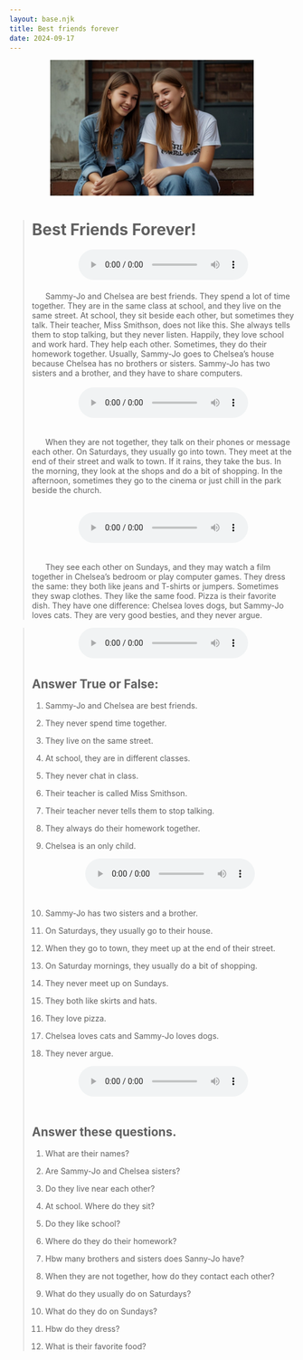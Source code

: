 ```yaml
---
layout: base.njk
title: Best friends forever
date: 2024-09-17
---  
```

<center><img src="/assets/images/best-friends.jpg" alt="Two teenage girls sitting close together smiling happily" width="360" class="centered"><br> </center>

<blockquote>

# Best Friends Forever!  

<center><audio controls><source src="/assets/audio/bff1.mp3" type="audio/mpeg">Your browser does not support the audio element.</audio></center></br>
&nbsp;&nbsp;&nbsp;&nbsp;&nbsp;&nbsp;Sammy-Jo and Chelsea are best friends. They spend a lot of time together. They are in the same class at school, and they live on the same street. At school, they sit beside each other, but sometimes they talk. Their teacher, Miss Smithson, does not like this. She always tells them to stop talking, but they never listen. Happily, they love school and work hard. They help each other. Sometimes, they do their homework together. Usually, Sammy-Jo goes to Chelsea’s house because Chelsea has no brothers or sisters. Sammy-Jo has two sisters and a brother, and they have to share computers.
<br><br><center><audio controls><source src="/assets/audio/bff2.mp3" type="audio/mpeg">Your browser does not support the audio element.</audio></center></br>


&nbsp;&nbsp;&nbsp;&nbsp;&nbsp;&nbsp;When they are not together, they talk on their phones or message each other. On Saturdays, they usually go into town. They meet at the end of their street and walk to town. If it rains, they take the bus. In the morning, they look at the shops and do a bit of shopping. In the afternoon, sometimes they go to the cinema or just chill in the park beside the church.  </br></br><center><audio controls><source src="/assets/audio/bff3.mp3" type="audio/mpeg">Your browser does not support the audio element.</audio></center></br>


&nbsp;&nbsp;&nbsp;&nbsp;&nbsp;&nbsp;They see each other on Sundays, and they may watch a film together in Chelsea’s bedroom or play computer games. They dress the same: they both like jeans and T-shirts or jumpers. Sometimes they swap clothes. They like the same food. Pizza is their favorite dish. They have one difference: Chelsea loves dogs, but Sammy-Jo loves cats. They are very good besties, and they never argue.  


</blockquote>


<blockquote>  
<center><audio controls><source src="/assets/audio/bff4.mp3" type="audio/mpeg">Your browser does not support the audio element.</audio></center>

## Answer True or False:  

1. Sammy-Jo and Chelsea are best friends.  


2. They never spend time together.  


3. They live on the same street.  


4. At school, they are in different classes.  


5. They never chat in class.  


6. Their teacher is called Miss Smithson.  


7. Their teacher never tells them to stop talking.  


8. They always do their homework together.   

9. Chelsea is an only child.
</br><center><audio controls><source src="/assets/audio/bff5.mp3" type="audio/mpeg">Your browser does not support the audio element.</audio></center></br>
10. Sammy-Jo has two sisters and a brother.  


11. On Saturdays, they usually go to their house.  


12. When they go to town, they meet up at the end of their street.  


13. On Saturday mornings, they usually do a bit of shopping.  


14. They never meet up on Sundays.  


15. They both like skirts and hats.  


16. They love pizza.  


17. Chelsea loves cats and Sammy-Jo loves dogs.  


18. They never argue.  

<center><audio controls><source src="/assets/audio/bff6.mp3" type="audio/mpeg">Your browser does not support the audio element.</audio></center></br>

## Answer these questions.


1. What are their names?  


2. Are Sammy-Jo and Chelsea sisters?  


3. Do they live near each other?  


4. At school. Where do they sit?  


5. Do they like school?  


6. Where do they do their homework?  


7. Hbw many brothers and sisters does Sanny-Jo have?  


8. When they are not together, how do they contact each other?  


9. What do they usually do on Saturdays?  


10. What do they do on Sundays?  


11. Hbw do they dress?  


12. What is their favorite food?  

</blockquote>